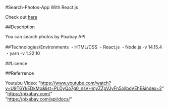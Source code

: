 #Search-Photos-App With React.js

Check out  [here](https://shio-max.github.io/search-photos-app/)

##Description

You can search photos by Pixabay API.

##Technologies/Environments
・HTML/CSS
・React.js
・Node.js -v 14.15.4
・yarn -v 1.22.10

##Licence


##Referrence

Youtubu Video: "https://www.youtube.com/watch?v=U9T6YkEDkMo&list=PLDyQo7g0_nsVHmyZZpVJyFn5ojlboVEhE&index=2"  
"https://pixabay.com/"  
"https://pixabay.com/api/docs/"  
